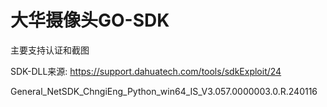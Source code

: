 # 大华摄像头GO-SDK

主要支持认证和截图

SDK-DLL来源: https://support.dahuatech.com/tools/sdkExploit/24

General_NetSDK_ChngiEng_Python_win64_IS_V3.057.0000003.0.R.240116
